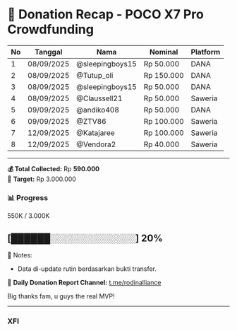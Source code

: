 # 📝 Donation Recap - POCO X7 Pro Crowdfunding


| No | Tanggal     | Nama            | Nominal    | Platform |
|----|-------------|-----------------|------------|----------|
| 1  | 08/09/2025  | @sleepingboys15 | Rp 50.000  | DANA     |
| 2  | 08/09/2025  | @Tutup_oli      | Rp 150.000 | DANA     |
| 3  | 08/09/2025  | @sleepingboys15 | Rp 50.000  | DANA     |
| 4  | 08/09/2025  | @Claussell21    | Rp 50.000  | Saweria  |
| 5  | 09/09/2025  | @andiko408      | Rp 50.000  | DANA     |
| 6  | 09/09/2025  | @ZTV86          | Rp 100.000 | Saweria  |
| 7  | 12/09/2025  | @Katajaree      | Rp 100.000 | Saweria  |
| 8  | 12/09/2025  |  @Vendora2      | Rp 40.000  | Saweria  |

---

**💰 Total Collected:** Rp **590.000**  
🎯 **Target:** Rp 3.000.000  

### 📊 Progress
550K / 3.000K 

[██████░░░░░░░░░░░░░] 20%
---

📌 Notes:  
- Data di-update rutin berdasarkan bukti transfer.  

📢 **Daily Donation Report Channel:** [t.me/rodinalliance](https://t.me/rodinalliance)

Big thanks fam, u guys the real MVP!

---
### XFI
